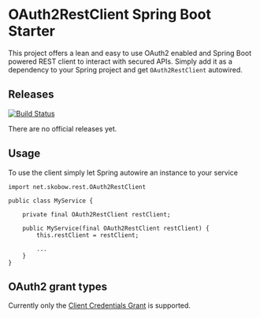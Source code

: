 # OAuth2RestClient Spring Boot Starter

This project offers a lean and easy to use OAuth2 enabled and Spring Boot powered REST client to interact with secured APIs.
Simply add it as a dependency to your Spring project and get `OAuth2RestClient` autowired.

## Releases
[![Build Status](https://dev.azure.com/SvenKobow/SvenKobow/_apis/build/status/skobow.oauth2-restclient-spring-boot-starter?branchName=develop)](https://dev.azure.com/SvenKobow/SvenKobow/_build/latest?definitionId=1?branchName=develop)

There are no official releases yet.

## Usage

To use the client simply let Spring autowire an instance to your service

    import net.skobow.rest.OAuth2RestClient
    
    public class MyService {
        
        private final OAuth2RestClient restClient;
        
        public MyService(final OAuth2RestClient restClient) {
            this.restClient = restClient;
            
            ...
        }
    }
    
## OAuth2 grant types

Currently only the [Client Credentials Grant](https://oauth.net/2/grant-types/client-credentials/) is supported.